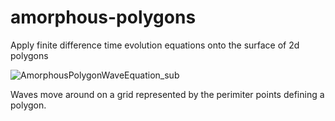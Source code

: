 # amorphous-polygons
Apply finite difference time evolution equations onto the surface of 2d polygons


![AmorphousPolygonWaveEquation_sub](https://github.com/bumstema/amorphous-polygons/assets/25807978/e4be749d-65d3-41df-af08-562d1dbc1c08)

Waves move around on a grid represented by the perimiter points defining a polygon.
